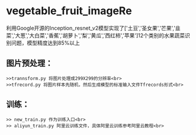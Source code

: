 # vegetable_fruit_imageRe

利用Google开源的Inception_resnet_v2模型实现了['土豆','圣女果','芒果','韭菜','大葱','大白菜','香蕉','胡萝卜','梨','黄瓜','西红柿','苹果']12个类别的水果蔬菜识别问题，模型精度达到85%以上<br>

## 图片预处理：<br>
    >>trannsform.py 将图片处理成299X299的分辨率<br>
    >>tfrecord.py 将图片样本先随机，然后生成模型的标准输入文件Tfrecords形式<br>

## 训练：<br>
    >> new_train.py 作为训练入口<br>
    >> aliyun_train.py 阿里云训练文件，具体阿里云训练参考阿里云教程<br>
